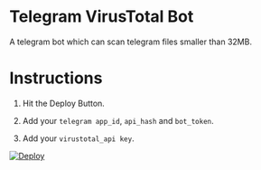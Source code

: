 # Telegram VirusTotal Bot

A telegram bot which can scan telegram files smaller than 32MB.


# Instructions

  1. Hit the Deploy Button.

  2. Add your `telegram app_id`, `api_hash` and `bot_token`.

  3. Add your `virustotal_api key`.

[![Deploy](https://www.herokucdn.com/deploy/button.svg)](https://heroku.com/deploy?template=https://github.com/CHEF-KOCH/Telegram-VirusTotal-Bot)

